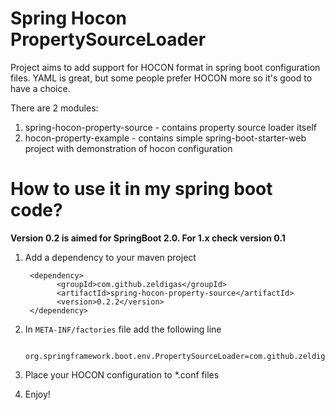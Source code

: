 # Spring Hocon PropertySourceLoader

Project aims to add support for HOCON format in spring boot configuration files.
YAML is great, but some people prefer HOCON more so it's good to have a choice.

There are 2 modules:

1. spring-hocon-property-source - contains property source loader itself
2. hocon-property-example - contains simple spring-boot-starter-web project with demonstration
of hocon configuration

# How to use it in my spring boot code?

**Version 0.2 is aimed for SpringBoot 2.0. For 1.x check version 0.1**

1. Add a dependency to your maven project

        <dependency>
              <groupId>com.github.zeldigas</groupId>
              <artifactId>spring-hocon-property-source</artifactId>
              <version>0.2.2</version>
        </dependency>

2. In `META-INF/factories` file add the following line

        org.springframework.boot.env.PropertySourceLoader=com.github.zeldigas.spring.env.HoconPropertySourceLoader

3. Place your HOCON configuration to *.conf files
4. Enjoy!
